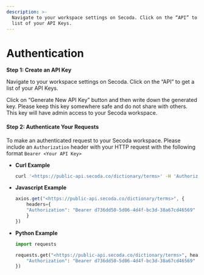 ```yaml
---
description: >-
  Navigate to your workspace settings on Secoda. Click on the “API” to get a
  list of your API Keys.
---
```


# Authentication

**Step 1: Create an API Key**

Navigate to your workspace settings on Secoda. Click on the “API” to get a list of your API Keys.

Click on “Generate New API Key” button and then write down the generated key. Please keep this key somewhere safe and do not share with others. This key will have admin access to your Secoda workspace.

#### Step 2: Authenticate Your Requests

To make an authenticated request to your Secoda workspace. Please include an `Authorization` header with your HTTP request with the following format `Bearer <Your API Key>`

*   **Curl Example**

    ```bash
    curl '<https://public-api.secoda.co/dictionary/terms>' -H 'Authorization: Bearer d736dd50-5d06-4d4f-bc3d-38a67cd46569'
    ```
*   **Javascript Example**

    ```jsx
    axios.get("<https://public-api.secoda.co/dictionary/terms>", {
    	headers={
        "Authorization": "Bearer d736dd50-5d06-4d4f-bc3d-38a67cd46569" // replace the key with your own API Key
    	}
    })
    ```
*   **Python Example**

    ```python
    import requests

    requests.get("<https://public-api.secoda.co/dictionary/terms>", headers={
        "Authorization": "Bearer d736dd50-5d06-4d4f-bc3d-38a67cd46569" # replace the key with your own API Key
    })
    ```
